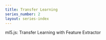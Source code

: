 ```yaml
---
title: Transfer Learning
series_number: 2
layout: series-index
---
```


ml5.js: Transfer Learning with Feature Extractor